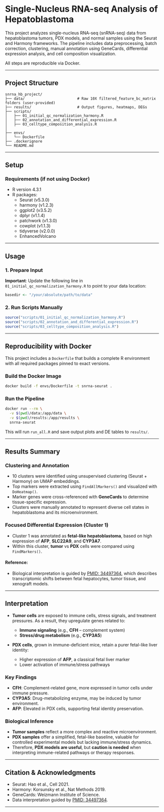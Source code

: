 # Single-Nucleus RNA-seq Analysis of Hepatoblastoma      
   
This project analyzes single-nucleus RNA-seq (snRNA-seq) data from hepatoblastoma tumors, PDX models, and normal samples using the Seurat and Harmony frameworks. The pipeline includes data preprocessing, batch correction, clustering, manual annotation using GeneCards, differential expression analysis, and cell composition visualization.

All steps are reproducible via Docker.  
 
---      
   
## Project Structure

```
snrna_hb_project/
├── data/                        # Raw 10X filtered_feature_bc_matrix folders (user-provided)
├── results/                     # Output figures, heatmaps, DEGs
├── scripts/
│   ├── 01_initial_qc_normalization_harmony.R
│   ├── 02_annotation_and_differential_expression.R
│   ├── 03_celltype_composition_analysis.R
│   
├── envs/
│   └── Dockerfile
├── .dockerignore
└── README.md
```

---

## Setup

### Requirements (if not using Docker)

- R version 4.3.1
- R packages:
  - Seurat (v5.3.0)
  - harmony (v1.2.3)
  - ggplot2 (v3.5.2)
  - dplyr (v1.1.4)
  - patchwork (v1.3.0)
  - cowplot (v1.1.3)
  - tidyverse (v2.0.0)
  - EnhancedVolcano

---

## Usage

### 1. Prepare Input
  
**Important**: Update the following line in `01_initial_qc_normalization_harmony.R` to point to your data location:

```r
basedir <- "/your/absolute/path/to/data"
```

### 2. Run Scripts Manually

```r
source("scripts/01_initial_qc_normalization_harmony.R")
source("scripts/02_annotation_and_differential_expression.R")
source("scripts/03_celltype_composition_analysis.R")
```

---

## Reproducibility with Docker

This project includes a `Dockerfile` that builds a complete R environment with all required packages pinned to exact versions.

### Build the Docker Image

```bash
docker build -f envs/Dockerfile -t snrna-seurat .
```

### Run the Pipeline

```bash
docker run --rm \
  -v $(pwd)/data:/app/data \
  -v $(pwd)/results:/app/results \
  snrna-seurat
```

This will run `run_all.R` and save output plots and DE tables to `results/`.

---

## Results Summary

### Clustering and Annotation

- 10 clusters were identified using unsupervised clustering (Seurat + Harmony) on UMAP embeddings.
- Top markers were extracted using `FindAllMarkers()` and visualized with `DoHeatmap()`.
- Marker genes were cross-referenced with **GeneCards** to determine tissue-specific expression.
- Clusters were manually annotated to represent diverse cell states in hepatoblastoma and its microenvironment.

### Focused Differential Expression (Cluster 1)

- Cluster 1 was annotated as **fetal-like hepatoblastoma**, based on high expression of **AFP**, **SLC22A9**, and **CYP3A7**.
- Within this cluster, **tumor** vs **PDX** cells were compared using `FindMarkers()`.

#### Reference:
- Biological interpretation is guided by [PMID: 34497364](https://pubmed.ncbi.nlm.nih.gov/34497364), which describes transcriptomic shifts between fetal hepatocytes, tumor tissue, and xenograft models.

---

## Interpretation

- **Tumor cells** are exposed to immune cells, stress signals, and treatment pressures. As a result, they upregulate genes related to:
  - **Immune signaling** (e.g., **CFH** – complement system)
  - **Stress/drug metabolism** (e.g., **CYP3A5**)

- **PDX cells**, grown in immune-deficient mice, retain a purer fetal-like liver identity:
  - Higher expression of **AFP**, a classical fetal liver marker
  - Lower activation of immune/stress pathways

### Key Findings

- **CFH**: Complement-related gene, more expressed in tumor cells under immune pressure.
- **CYP3A5**: Drug-metabolizing enzyme, may be induced by tumor environment.
- **AFP**: Elevated in PDX cells, supporting fetal identity preservation.

### Biological Inference

- **Tumor samples** reflect a more complex and reactive microenvironment.
- **PDX samples** offer a simplified, fetal-like baseline, valuable for controlled experimental models but lacking immune/stress dynamics.
- Therefore, **PDX models are useful**, but **caution is needed** when interpreting immune-related pathways or therapy responses.

---
## Citation & Acknowledgments

- Seurat: Hao et al., Cell 2021.
- Harmony: Korsunsky et al., Nat Methods 2019.
- GeneCards: Weizmann Institute of Science.
- Data interpretation guided by [PMID: 34497364](https://pubmed.ncbi.nlm.nih.gov/34497364).

---

